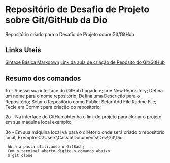 # Repositório de Desafio de Projeto sobre Git/GitHub da Dio
Reposítório criado para o Desafio de Projeto sobre Git/GitHub

## Links Uteis
[Sintaxe Básica Markdown](https://www.markdownguide.org/getting-started/)
[Link da aula de criação de Repósito do Git/GitHub](https://web.dio.me/lab/criando-seu-primeiro-repositorio-no-github-para-compartilhar-seu-progresso/learning/e714fb1c-4990-4c47-99a5-d97703e40b4d)

## Resumo dos comandos

1o - Acesse sua interface do GitHub Logado e;
     crie New Repository;
     Defina um nome para o nome repositório;
     Defina uma Descrição para o Repositório;
     Setar o Reposítório como Public;
     Setar Add File Radme File;
     Tecle em Commit para criação do reposítório;

2o - Na interface do GitHub obtenha o link do projeto para clonar o projeto em sua máquina local
     exemplo: 
     
3o - Em sua máquina local vá para o dirétorio onde será criado o repositório local;
     Exemplo: C:\Users\Cassio\Documents\Dev\Git\Dio
     
     Abra a pasta utilizando o GitBash;
     Com o terminal aberto digite o comando abaixo:
     $ git clone 
